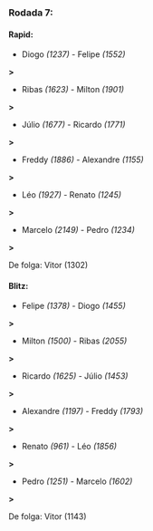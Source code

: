 ### Rodada 7:

#### Rapid:

* Diogo *(1237)*     -     Felipe *(1552)*

 **>** 
* Ribas *(1623)*     -     Milton *(1901)*

 **>** 
* Júlio *(1677)*     -     Ricardo *(1771)*

 **>** 
* Freddy *(1886)*     -     Alexandre *(1155)*

 **>** 
* Léo *(1927)*     -     Renato *(1245)*

 **>** 
* Marcelo *(2149)*     -     Pedro *(1234)*

 **>** 

De folga: Vitor (1302)

#### Blitz:

* Felipe *(1378)*     -     Diogo *(1455)*

 **>** 
* Milton *(1500)*     -     Ribas *(2055)*

 **>** 
* Ricardo *(1625)*     -     Júlio *(1453)*

 **>** 
* Alexandre *(1197)*     -     Freddy *(1793)*

 **>** 
* Renato *(961)*     -     Léo *(1856)*

 **>** 
* Pedro *(1251)*     -     Marcelo *(1602)*

 **>** 

De folga: Vitor (1143)

